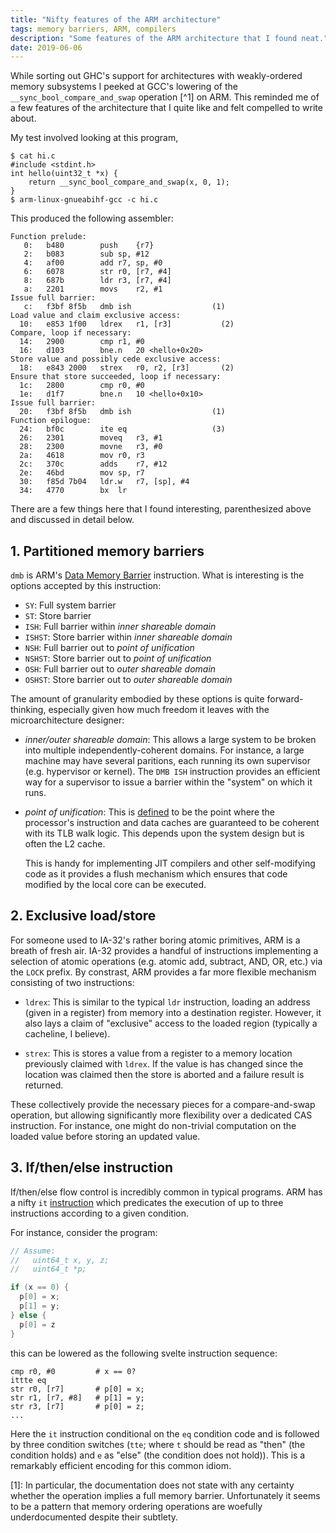 ```yaml
---
title: "Nifty features of the ARM architecture"
tags: memory barriers, ARM, compilers
description: "Some features of the ARM architecture that I found neat."
date: 2019-06-06
---
```


While sorting out GHC's support for architectures with weakly-ordered memory
subsystems I peeked at GCC's lowering of the `__sync_bool_compare_and_swap`
operation [^1] on ARM. This reminded me of a few features of the
architecture that I quite like and felt compelled to write about.

My test involved looking at this program,
```
$ cat hi.c
#include <stdint.h>
int hello(uint32_t *x) {
	return __sync_bool_compare_and_swap(x, 0, 1);
}
$ arm-linux-gnueabihf-gcc -c hi.c
```
This produced the following assembler:
```assembler
Function prelude:
   0:	b480      	push	{r7}
   2:	b083      	sub	sp, #12
   4:	af00      	add	r7, sp, #0
   6:	6078      	str	r0, [r7, #4]
   8:	687b      	ldr	r3, [r7, #4]
   a:	2201      	movs	r2, #1
Issue full barrier:
   c:	f3bf 8f5b 	dmb	ish                  (1)
Load value and claim exclusive access:
  10:	e853 1f00 	ldrex	r1, [r3]           (2)
Compare, loop if necessary:
  14:	2900      	cmp	r1, #0
  16:	d103      	bne.n	20 <hello+0x20>
Store value and possibly cede exclusive access:
  18:	e843 2000 	strex	r0, r2, [r3]       (2)
Ensure that store succeeded, loop if necessary:
  1c:	2800      	cmp	r0, #0
  1e:	d1f7      	bne.n	10 <hello+0x10>
Issue full barrier:
  20:	f3bf 8f5b 	dmb	ish                  (1)
Function epilogue:
  24:	bf0c      	ite	eq                   (3)
  26:	2301      	moveq	r3, #1
  28:	2300      	movne	r3, #0
  2a:	4618      	mov	r0, r3
  2c:	370c      	adds	r7, #12
  2e:	46bd      	mov	sp, r7
  30:	f85d 7b04 	ldr.w	r7, [sp], #4
  34:	4770      	bx	lr
```
There are a few things here that I found interesting, parenthesized above and
discussed in detail below.

## 1. Partitioned memory barriers

`dmb` is ARM's [Data Memory Barrier](http://infocenter.arm.com/help/index.jsp?topic=/com.arm.doc.dui0489c/CIHGHHIE.html)
instruction. What is interesting is the options accepted by this instruction:
    
 * `SY`: Full system barrier
 * `ST`: Store barrier
 * `ISH`: Full barrier within *inner shareable domain*
 * `ISHST`: Store barrier within *inner shareable domain*
 * `NSH`: Full barrier out to *point of unification*
 * `NSHST`: Store barrier out to *point of unification*
 * `OSH`: Full barrier out to *outer shareable domain*
 * `OSHST`: Store barrier out to *outer shareable domain*

The amount of granularity embodied by these options is quite forward-thinking,
especially given how much freedom it leaves with the microarchitecture
designer:

 * *inner/outer shareable domain*: This allows a large system
   to be broken into multiple independently-coherent domains.
   For instance, a large machine may have several paritions, each running
   its own supervisor (e.g. hypervisor or kernel). The `DMB ISH` instruction
   provides an efficient way for a supervisor to issue a barrier within the
   "system" on which it runs.

 * *point of unification*: This is [defined](https://developer.arm.com/docs/den0024/latest/caches/point-of-coherency-and-unification)
   to be the point where the processor's instruction and data caches are
   guaranteed to be coherent with its TLB walk logic. This depends upon the
   system design but is often the L2 cache.

   This is handy for implementing JIT compilers and other self-modifying code
   as it provides a flush mechanism which ensures that code modified by the
   local core can be executed.

## 2. Exclusive load/store

For someone used to IA-32's rather boring atomic primitives, ARM is a breath of
fresh air. IA-32 provides a handful of instructions implementing
a selection of atomic operations (e.g. atomic add, subtract, AND, OR, etc.) via
the `LOCK` prefix. By constrast, ARM provides a far more flexible mechanism
consisting of two instructions:

 * `ldrex`: This is similar to the typical `ldr` instruction, loading an address
   (given in a register) from memory into a destination register. However, it
   also lays a claim of "exclusive" access to the loaded region (typically a
   cacheline, I believe). 

 * `strex`: This is stores a value from a register to a memory location
   previously claimed with `ldrex`. If the value is has changed since
   the location was claimed then the store is aborted and a failure result
   is returned.

These collectively provide the necessary pieces for a compare-and-swap
operation, but allowing significantly more flexibility over a dedicated CAS
instruction. For instance, one might do non-trivial computation on the
loaded value before storing an updated value.

## 3. If/then/else instruction

If/then/else flow control is incredibly common in typical programs. ARM has 
a nifty `it` [instruction](http://infocenter.arm.com/help/index.jsp?topic=/com.arm.doc.dui0489c/Cjabicci.html)
which predicates the execution of up to three instructions according to a given
condition.

For instance, consider the program:
```c
// Assume:
//   uint64_t x, y, z;
//   uint64_t *p;

if (x == 0) {
  p[0] = x;
  p[1] = y;
} else {
  p[0] = z
}
```
this can be lowered as the following svelte instruction sequence:
```assembler
cmp r0, #0         # x == 0?
ittte eq
str r0, [r7]       # p[0] = x;
str r1, [r7, #8]   # p[1] = y;
str r3, [r7]       # p[0] = z;
...
```
Here the `it` instruction conditional on the `eq` condition code and is
followed by three condition switches (`tte`; where `t` should be read as "then"
(the condition holds) and `e` as "else" (the condition does not hold)).
This is a remarkably efficient encoding for this common idiom.


[1]:
  In particular, the documentation does not state with any certainty
  whether the operation implies a full memory barrier. Unfortunately it seems
  to be a pattern that memory ordering operations are woefully underdocumented
  despite their subtlety.
